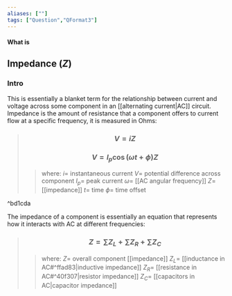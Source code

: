 ```yaml
---
aliases: [""]
tags: ["Question","QFormat3"]
---
```


#### What is
## Impedance ($Z$)
### Intro
This is essentially a blanket term for the relationship between current and voltage across some component in an [[alternating current|AC]] circuit. Impedance is the amount of resistance that a component offers to current flow at a specific frequency, it is measured in Ohms:

> ### $$ V = iZ $$
> ### $$ V = I_{p} \cos(\omega t + \phi)Z $$ 
>> where:
>> $i=$ instantaneous current
>> $V=$ potential difference across component
>> $I_{p}=$ peak current
>> $\omega=$ [[AC angular frequency]]
>> $Z=$ [[impedance]]
>> $t=$ time
>> $\phi=$ time offset

^bd1cda

The impedance of a component is essentially an equation that represents how it interacts with AC at different frequencies:
> ### $$ Z = \sum\limits Z_{L} + \sum\limits Z_{R} + \sum\limits Z_{C} $$ 
>> where:
>> $Z=$  overall component [[impedance]]
>> $Z_L=$ [[inductance in AC#^ffad83|inductive impedance]]
>> $Z_R=$ [[resistance in AC#^40f307|resistor impedance]]
>> $Z_C=$ [[capacitors in AC|capacitor impedance]]
